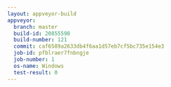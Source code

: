```yaml
---
layout: appveyor-build
appveyor:
  branch: master
  build-id: 20855598
  build-number: 121
  commit: caf6589a2633db4f6aa1d57eb7cf5bc735e154e3
  job-id: pfblraer7fnbngje
  job-number: 1
  os-name: Windows
  test-result: 0
---
```

